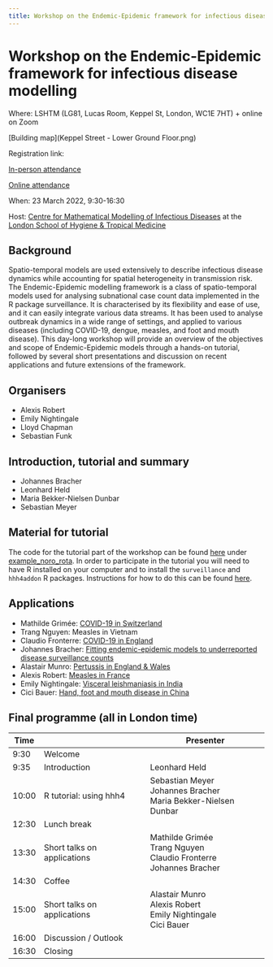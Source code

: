 ```yaml
---
title: Workshop on the Endemic-Epidemic framework for infectious disease modelling
---
```


# Workshop on the Endemic-Epidemic framework for infectious disease modelling

Where: LSHTM (LG81, Lucas Room, Keppel St, London, WC1E 7HT) + online on Zoom

[Building map](Keppel Street - Lower Ground Floor.png)

Registration link:

[In-person attendance](https://www.eventbrite.co.uk/e/workshop-on-the-endemic-epidemic-framework-for-infectious-disease-modelling-tickets-293713102797)

[Online attendance](https://lshtm.zoom.us/meeting/register/tJwsf-qqqDMqH9Q6jJ3TZ9cAI8ro09_3p2Rd)

When: 23 March 2022, 9:30-16:30

Host: [Centre for Mathematical Modelling of Infectious Diseases](https://www.lshtm.ac.uk/research/centres/centre-mathematical-modelling-infectious-diseases) at the [London School of Hygiene & Tropical Medicine](https://www.lshtm.ac.uk)

## Background

Spatio-temporal models are used extensively to describe infectious disease dynamics while accounting for spatial heterogeneity in transmission risk. The Endemic-Epidemic modelling framework is a class of spatio-temporal models used for analysing subnational case count data implemented in the R package surveillance. It is characterised by its flexibility and ease of use, and it can easily integrate various data streams. It has been used to analyse outbreak dynamics in a wide range of settings, and applied to various diseases (including COVID-19, dengue, measles, and foot and mouth disease). This day-long workshop will provide an overview of the objectives and scope of Endemic-Epidemic models through a hands-on tutorial, followed by several short presentations and discussion on recent applications and future extensions of the framework.

## Organisers
* Alexis Robert
* Emily Nightingale
* Lloyd Chapman
* Sebastian Funk

## Introduction, tutorial and summary
* Johannes Bracher
* Leonhard Held
* Maria Bekker-Nielsen Dunbar
* Sebastian Meyer

## Material for tutorial
The code for the tutorial part of the workshop can be found [here](https://github.com/cmmid/hhh4-workshop) under [example_noro_rota](example_noro_rota/). In order to participate in the tutorial you will need to have R installed on your computer and to install the `surveillance` and `hhh4addon` R packages. Instructions for how to do this can be found [here](README.md).

## Applications
* Mathilde Grimée: [COVID-19 in Switzerland](https://www.sciencedirect.com/science/article/pii/S2211675321000622)
* Trang Nguyen: Measles in Vietnam
* Claudio Fronterre: [COVID-19 in England](https://www.medrxiv.org/content/10.1101/2020.05.15.20102715v1)
* Johannes Bracher: [Fitting endemic-epidemic models to underreported disease surveillance counts](https://onlinelibrary.wiley.com/doi/abs/10.1111/biom.13371)
* Alastair Munro: [Pertussis in England  & Wales](https://www.sciencedirect.com/science/article/pii/S0277953620305141?via%3Dihub)
* Alexis Robert: [Measles in France](https://www.medrxiv.org/content/10.1101/2021.05.31.21257977v1.full)
* Emily Nightingale: [Visceral leishmaniasis in India](https://journals.plos.org/plosntds/article?id=10.1371/journal.pntd.0008422)
* Cici Bauer: [Hand, foot and mouth disease in China](https://rss.onlinelibrary.wiley.com/doi/10.1111/rssc.12284)

## Final programme (all in London time)

| Time  |                             | Presenter                                                                      |
|-------|-----------------------------|--------------------------------------------------------------------------------|
| 9:30  | Welcome                     |                                                                                |
| 9:35  | Introduction                | Leonhard Held                                                                   |
| 10:00 | R tutorial: using hhh4      | Sebastian Meyer <br> Johannes Bracher <br> Maria Bekker-Nielsen Dunbar         |
| 12:30 | Lunch break                 |                                                                                |
| 13:30 | Short talks on applications | Mathilde Grimée <br> Trang Nguyen <br> Claudio Fronterre <br> Johannes Bracher |
| 14:30 | Coffee                      |                                                                                |
| 15:00 | Short talks on applications | Alastair Munro <br> Alexis Robert <br> Emily Nightingale <br> Cici Bauer       |
| 16:00 | Discussion / Outlook        |                                                                                |
| 16:30 | Closing                     |                                                                                |

